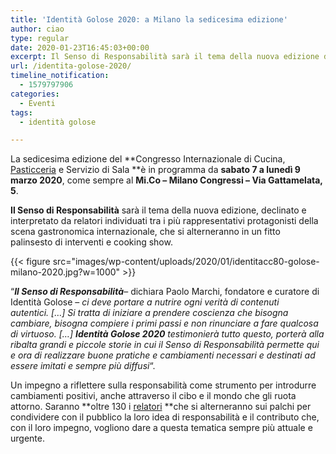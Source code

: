 ```yaml
---
title: 'Identità Golose 2020: a Milano la sedicesima edizione'
author: ciao
type: regular
date: 2020-01-23T16:45:03+00:00
excerpt: Il Senso di Responsabilità sarà il tema della nuova edizione di Identità Golose, a Milano dal 7 al 9 marzo.
url: /identita-golose-2020/
timeline_notification:
  - 1579797906
categories:
  - Eventi
tags:
  - identità golose

---
```

La sedicesima edizione del **Congresso Internazionale di Cucina, [Pasticceria][1] e Servizio di Sala **è in programma da **sabato 7 a lunedì 9 marzo 2020**, come sempre al **Mi.Co &#8211; Milano Congressi &#8211; Via Gattamelata, 5**. 

**Il Senso di Responsabilità** sarà il tema della nuova edizione, declinato e interpretato da relatori individuati tra i più rappresentativi protagonisti della scena gastronomica internazionale, che si alterneranno in un fitto palinsesto di interventi e cooking show.


{{< figure src="images/wp-content/uploads/2020/01/identitacc80-golose-milano-2020.jpg?w=1000" >}}


&#8220;**_Il Senso di Responsabilità_**&#8211; dichiara Paolo Marchi, fondatore e curatore di Identità Golose &#8211; _ci deve portare a nutrire ogni verità di contenuti autentici. […] Si tratta di iniziare a prendere coscienza che bisogna cambiare, bisogna compiere i primi passi e non rinunciare a fare qualcosa di virtuoso. […] **Identità Golose 2020** testimonierà tutto questo, porterà alla ribalta grandi e piccole storie in cui il Senso di Responsabilità permette qui e ora di realizzare buone pratiche e cambiamenti necessari e destinati ad essere imitati e sempre più diffusi_&#8220;.

Un impegno a riflettere sulla responsabilità come strumento per introdurre cambiamenti positivi, anche attraverso il cibo e il mondo che gli ruota attorno. Saranno **oltre 130 i [relatori][2] **che si alterneranno sui palchi per condividere con il pubblico la loro idea di responsabilità e il contributo che, con il loro impegno, vogliono dare a questa tematica sempre più attuale e urgente.

 [1]: https://aleepepe.com/2019/08/01/corrado-assenza-pasticceria-anima-e-cuore/
 [2]: https://aleepepe.com/2019/12/29/tv-il-mio-posto-e-in-cucina-parola-di-carlo-cracco/